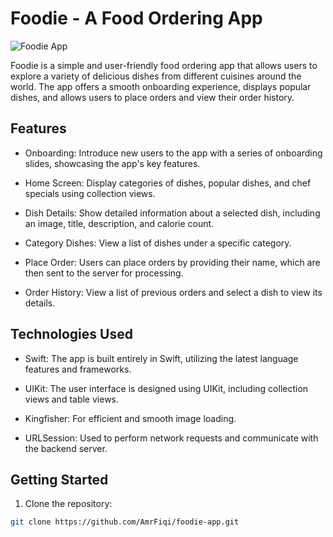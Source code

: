 # Foodie - A Food Ordering App

![Foodie App](/path/to/foodie_app_screenshot.png)

Foodie is a simple and user-friendly food ordering app that allows users to explore a variety of delicious dishes from different cuisines around the world. The app offers a smooth onboarding experience, displays popular dishes, and allows users to place orders and view their order history.

## Features

- Onboarding: Introduce new users to the app with a series of onboarding slides, showcasing the app's key features.

- Home Screen: Display categories of dishes, popular dishes, and chef specials using collection views.

- Dish Details: Show detailed information about a selected dish, including an image, title, description, and calorie count.

- Category Dishes: View a list of dishes under a specific category.

- Place Order: Users can place orders by providing their name, which are then sent to the server for processing.

- Order History: View a list of previous orders and select a dish to view its details.


## Technologies Used

- Swift: The app is built entirely in Swift, utilizing the latest language features and frameworks.

- UIKit: The user interface is designed using UIKit, including collection views and table views.

- Kingfisher: For efficient and smooth image loading.

- URLSession: Used to perform network requests and communicate with the backend server.

## Getting Started

1. Clone the repository:

```bash
git clone https://github.com/AmrFiqi/foodie-app.git
